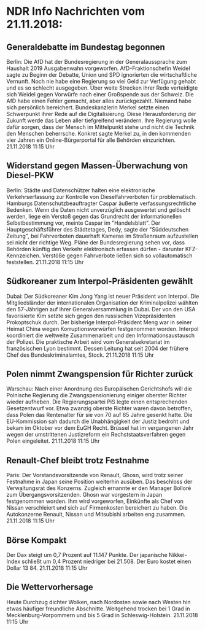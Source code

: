 # NDR Info Nachrichten vom 21.11.2018:


## Generaldebatte im Bundestag begonnen
Berlin:	Die AfD hat der Bundesregierung in der Generalaussprache zum Haushalt 2019 Ausgabenwahn vorgeworfen. AfD-Fraktionschefin Weidel sagte zu Beginn der Debatte, Union und SPD ignorierten die wirtschaftliche Vernunft. Noch nie habe eine Regierung so viel Geld zur Verfügung gehabt und es so schlecht ausgegeben. Über weite Strecken ihrer Rede verteidigte sich Weidel gegen Vorwürfe nach einer Großspende aus der Schweiz. Die AfD habe einen Fehler gemacht, aber alles zurückgezahlt. Niemand habe sich persönlich bereichert. Bundeskanzlerin Merkel setzte einen Schwerpunkt ihrer Rede auf die Digitalisierung. Diese Herausforderung der Zukunft werde das Leben aller tiefgreifend verändern. Ihre Regierung wolle dafür sorgen, dass der Mensch im Mittelpunkt stehe und nicht die Technik den Menschen beherrsche. Konkret sagte Merkel zu, in den kommenden vier Jahren ein Online-Bürgerportal für alle Behörden einzurichten. 21.11.2018 11:15 Uhr 

## Widerstand gegen Massen-Überwachung von Diesel-PKW
Berlin:	Städte und Datenschützer halten eine elektronische Verkehrserfassung zur Kontrolle von Dieselfahrverboten für problematisch. Hamburgs Datenschutzbeauftragter Caspar äußerte verfassungsrechtliche Bedenken. Wenn die Daten nicht unverzüglich ausgewertet und gelöscht werden, liege ein Verstoß gegen das Grundrecht der informationellen Selbstbestimmung vor, meinte Caspar im "Handelsblatt". Der Hauptgeschäftsführer des Städtetages, Dedy, sagte der  "Süddeutschen Zeitung", bei Fahrverboten dauerhaft Kameras im Straßenraum aufzustellen sei nicht der richtige Weg. Pläne der Bundesregierung sehen vor, dass Behörden künftig den Verkehr elektronisch erfassen dürfen - darunter KFZ-Kennzeichen. Verstöße gegen Fahrverbote ließen sich so vollautomatisch feststellen. 21.11.2018 11:15 Uhr 

## Südkoreaner zum Interpol-Präsidenten gewählt
Dubai:	Der Südkoreaner Kim Jong Yang ist neuer Präsident von Interpol. Die Mitgliedsländer der internationalen Organisation der Kriminalpolizei wählten den 57-Jährigen auf ihrer Generalversammlung in Dubai. Der von den USA favorisierte Kim setzte sich gegen den russischen Vizepräsidenten Prokoptschuk durch. Der bisherige Interpol-Präsident Meng war in seiner Heimat China wegen Korruptionsvorwürfen festgenommen worden. Interpol koordiniert die weltweite Zusammenarbeit und den Informationsaustausch der Polizei. Die praktische Arbeit wird vom Generalsekretariat im französischen Lyon bestimmt. Dessen Leitung hat seit 2004 der frühere Chef des Bundeskriminalamtes, Stock. 21.11.2018 11:15 Uhr 

## Polen nimmt Zwangspension für Richter zurück
Warschau: Nach einer Anordnung des Europäischen Gerichtshofs will die Polnische Regierung die Zwangspensionierung einiger oberster Richter wieder aufheben. Die Regierungspartei PiS legte einen entsprechenden Gesetzentwurf vor. Etwa zwanzig oberste Richter waren davon betroffen, dass Polen das Rentenalter für sie von 70 auf 65 Jahre gesenkt hatte. Die EU-Kommission sah dadurch die Unabhängigkeit der Justiz bedroht und bekam im Oktober vor dem EuGH Recht. Brüssel hat im vergangenen Jahr wegen der umstrittenen Justizreform ein Rechststaatsverfahren gegen Polen eingeleitet. 21.11.2018 11:15 Uhr 

## Renault-Chef bleibt trotz Festnahme
Paris:	Der Vorstandsvorsitzende von Renault, Ghosn, wird trotz seiner Festnahme in Japan seine Position weiterhin ausüben. Das beschloss der Verwaltungsrat des Konzerns. Zugleich ernannte er den Manager Bolloré zum Übergangsvorsitzenden. Ghosn war vorgestern in Japan festgenommen worden. Ihm wird vorgeworfen, Einkünfte als Chef von Nissan verschleiert und sich auf Firmenkosten bereichert zu haben. Die Autokonzerne Renault, Nissan und Mitsubishi arbeiten eng zusammen. 21.11.2018 11:15 Uhr 

## Börse Kompakt
Der Dax steigt um 0,7 Prozent auf 11.147  Punkte. Der japanische Nikkei-Index schließt um 0,4 Prozent niedriger bei 21.508. Der Euro kostet einen Dollar 13 84. 21.11.2018 11:15 Uhr 

## Die Wettervorhersage
Heute Durchzug dichter Wolken, nach Nordosten sowie nach Westen hin etwas häufiger freundliche Abschnitte. Weitgehend trocken bei 1 Grad in Mecklenburg-Vorpommern und bis 5 Grad in Schleswig-Holstein. 21.11.2018 11:15 Uhr 
